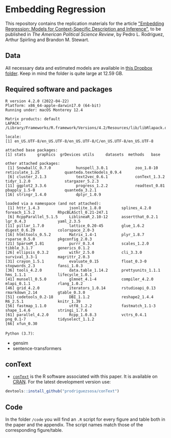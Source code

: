 # Embedding Regression
This repository contains the replication materials for the article ["Embedding Regression: Models for Context-Specific Description and Inference"](https://github.com/prodriguezsosa/EmbeddingRegression), to be published in _The American Political Science Review_, by Pedro L. Rodriguez, Arthur Spirling and Brandon M. Stewart.

## Data

All necessary data and estimated models are available in [this Dropbox folder](https://www.dropbox.com/sh/7al371qtr9102qq/AADKhjhYgnFCxOOQaugQloTBa?dl=0). Keep in mind the folder is quite large at 12.59 GB.

## Required software and packages

```
R version 4.2.0 (2022-04-22)
Platform: x86_64-apple-darwin17.0 (64-bit)
Running under: macOS Monterey 12.4

Matrix products: default
LAPACK: /Library/Frameworks/R.framework/Versions/4.2/Resources/lib/libRlapack.dylib

locale:
[1] en_US.UTF-8/en_US.UTF-8/en_US.UTF-8/C/en_US.UTF-8/en_US.UTF-8

attached base packages:
[1] stats     graphics  grDevices utils     datasets  methods   base     

other attached packages:
 [1] SnowballC_0.7.0           hunspell_3.0.1            zoo_1.8-10                reticulate_1.25           quanteda.textmodels_0.9.4
 [6] cluster_2.1.3             text2vec_0.6.1            conText_1.3.2             tidyr_1.2.0               stargazer_5.2.3          
[11] ggplot2_3.3.6             progress_1.2.2            readtext_0.81             pbapply_1.5-0             quanteda_3.2.1           
[16] stringr_1.4.0             dplyr_1.0.9              

loaded via a namespace (and not attached):
 [1] httr_1.4.3             jsonlite_1.8.0         splines_4.2.0          foreach_1.5.2          RhpcBLASctl_0.21-247.1
 [6] RcppParallel_5.1.5     LiblineaR_2.10-12      assertthat_0.2.1       lgr_0.4.3              yaml_2.3.5            
[11] pillar_1.7.0           lattice_0.20-45        glue_1.6.2             digest_0.6.29          colorspace_2.0-3      
[16] htmltools_0.5.2        Matrix_1.4-1           plyr_1.8.7             rsparse_0.5.0          pkgconfig_2.0.3       
[21] SparseM_1.81           purrr_0.3.4            scales_1.2.0           tibble_3.1.7           generics_0.1.2        
[26] ellipsis_0.3.2         withr_2.5.0            cli_3.3.0              survival_3.3-1         magrittr_2.0.3        
[31] crayon_1.5.1           evaluate_0.15          float_0.3-0            stopwords_2.3          fansi_1.0.3           
[36] tools_4.2.0            data.table_1.14.2      prettyunits_1.1.1      hms_1.1.1              lifecycle_1.0.1       
[41] munsell_0.5.0          glmnet_4.1-4           compiler_4.2.0         mlapi_0.1.1            rlang_1.0.2           
[46] grid_4.2.0             iterators_1.0.14       rstudioapi_0.13        rmarkdown_2.14         gtable_0.3.0          
[51] codetools_0.2-18       DBI_1.1.2              reshape2_1.4.4         R6_2.5.1               knitr_1.39            
[56] fastmap_1.1.0          utf8_1.2.2             fastmatch_1.1-3        shape_1.4.6            stringi_1.7.6         
[61] parallel_4.2.0         Rcpp_1.0.8.3           vctrs_0.4.1            png_0.1-7              tidyselect_1.1.2      
[66] xfun_0.30  

```

`Python (3.7)`:
- gensim
- sentence-transformers

## conText

* [`conText`](https://github.com/prodriguezsosa/conText) is the R software associated with this paper. It is available on [CRAN](https://cran.r-project.org/web/packages/conText/index.html). For the latest development version use:

```r
devtools::install_github("prodriguezsosa/conText")
```

## Code

In the folder `/code` you will find an `.R` script for every figure and table both in the paper and the appendix. The script names match those of the corresponding figure/table.
